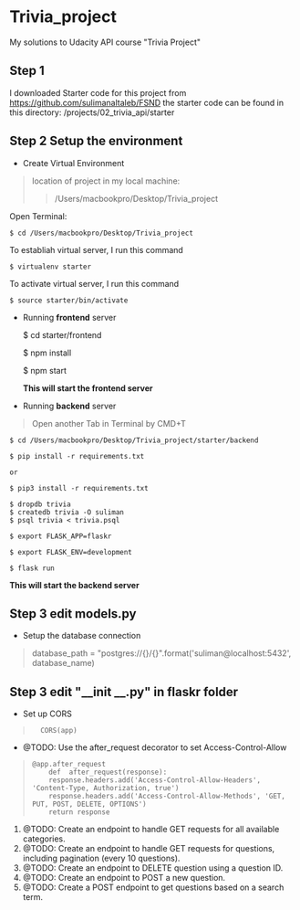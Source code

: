 # Trivia_project

My solutions to Udacity API course "Trivia Project"

  

## Step 1

I downloaded Starter code for this project from
https://github.com/sulimanaltaleb/FSND
the starter code can be found in this directory:
/projects/02_trivia_api/starter

## Step 2 Setup the environment

 - Create Virtual Environment

> location of project in my local machine:
> > /Users/macbookpro/Desktop/Trivia_project

Open Terminal:

    $ cd /Users/macbookpro/Desktop/Trivia_project

To establiah virtual server, I run this command

    $ virtualenv starter

To activate virtual server, I run this command

    $ source starter/bin/activate

 - Running **frontend** server

    $ cd starter/frontend
    
    $ npm install
    
    $ npm start

   **This will start the frontend server** 

 - Running **backend** server


> Open another Tab in Terminal by CMD+T


    $ cd /Users/macbookpro/Desktop/Trivia_project/starter/backend
    
    $ pip install -r requirements.txt
    
    or
    
    $ pip3 install -r requirements.txt
    
    $ dropdb trivia 
    $ createdb trivia -O suliman
    $ psql trivia < trivia.psql
    
    $ export FLASK_APP=flaskr
    
    $ export FLASK_ENV=development
    
    $ flask run

   **This will start the backend server** 

 ## Step 3 edit models.py

 - Setup the database connection

> database_path = "postgres://{}/{}".format('suliman@localhost:5432',
> database_name)

 ## Step 3 edit "__init __.py" in flaskr folder
 

 - Set up CORS

> 	    CORS(app)

	

 - @TODO: Use the after_request decorator to set Access-Control-Allow

>     @app.after_request
>         def  after_request(response):
>         response.headers.add('Access-Control-Allow-Headers', 'Content-Type, Authorization, true')
>         response.headers.add('Access-Control-Allow-Methods', 'GET, PUT, POST, DELETE, OPTIONS')
>         return response

 1. @TODO: Create an endpoint to handle GET requests for all available categories.
 2. @TODO: Create an endpoint to handle GET requests for questions, including pagination (every 10 questions).
 3. @TODO: Create an endpoint to DELETE question using a question ID.
 4. @TODO: Create an endpoint to POST a new question.
 5. @TODO: Create a POST endpoint to get questions based on a search term.
